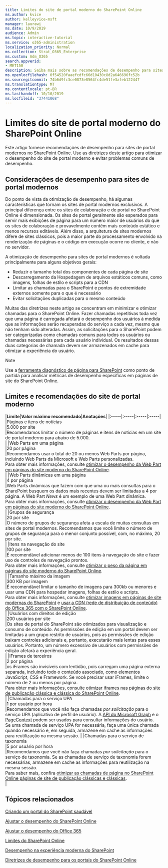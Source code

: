 ```yaml
---
title: Limites do site de portal moderno do SharePoint Online
ms.author: kvice
author: kelleyvice-msft
manager: laurawi
ms.date: 10/9/2019
audience: Admin
ms.topic: interactive-tutorial
ms.service: o365-administration
localization_priority: Normal
ms.collection: Strat_O365_Enterprise
ms.custom: Adm_O365
search.appverid:
- MET150
description: Saiba mais sobre as recomendações de desempenho para sites modernos no SharePoint Online.
ms.openlocfilehash: 0f54520faaefcdfc66d10430c8d2a646696fc52b
ms.sourcegitcommit: 74b6d9fc3ce0873e8564fc4de51fe3afeb122447
ms.translationtype: MT
ms.contentlocale: pt-BR
ms.lasthandoff: 10/10/2019
ms.locfileid: "37441068"
---
```

# <a name="sharepoint-online-modern-portal-site-limits"></a>Limites do site de portal moderno do SharePoint Online

Este artigo fornece recomendações de desempenho para sites de portal modernos no SharePoint Online. Use as diretrizes deste artigo para otimizar o desempenho do site de portal moderno e evitar problemas comuns de desempenho.

## <a name="performance-considerations-for-modern-portal-sites"></a>Considerações de desempenho para sites de portal modernos

Do ponto de vista da otimização de desempenho, há algumas características que tornam os sites de portal modernos exclusivos. A principal diferença entre os sites de colaboração e de portal no SharePoint Online é dimensionada. Os sites de portal geralmente são esperados para servir mais exibições de página para um número maior de usuários do que os sites de colaboração e provavelmente contêm mais conteúdo estático e menos recursos editáveis. Além disso, a arquitetura de sites modernos difere de sites clássicos, pois a maior parte do processamento envolvido na renderização de páginas e o código em execução ocorre no cliente, e não no servidor.

A otimização de desempenho para sites de portal modernos é voltada principalmente para alguns objetivos gerais:

- Reduzir o tamanho total dos componentes de cada página de site
- Descarregamento da Hospedagem de arquivos estáticos comuns, como imagens, folhas de estilo e scripts para a CDN
- Limitar as chamadas para o SharePoint e pontos de extremidade externos somente para o que é necessário
- Evitar solicitações duplicadas para o mesmo conteúdo

Muitas das diretrizes neste artigo se concentram em minimizar e otimizar chamadas para o SharePoint Online. Fazer chamadas repetitivas toda vez que uma página é carregada afetará o desempenho dos usuários à medida que as informações serão recuperadas do serviço a cada vez, mesmo que não tenham sido alteradas. Assim, as solicitações para o SharePoint podem ser categorizadas como chamadas comuns para todos os usuários ou chamadas necessárias para cada usuário individual. Os resultados dessas duas categorias de chamada devem ser armazenados em cache para otimizar a experiência do usuário.

>[!NOTE]
>Use a [ferramenta diagnóstico de página para SharePoint](https://aka.ms/perftool) como ponto de partida para analisar métricas de desempenho específicas em páginas de site do SharePoint Online.

## <a name="modern-portal-site-limits-and-recommendations"></a>Limites e recomendações do site de portal moderno

|**Limite**|**Valor máximo recomendado**|**Anotações**|
|:-----|:-----|:-----|:-----|
|Páginas e itens de notícias  <br/> |5.000 por site  <br/> |Recomendamos limitar o número de páginas e itens de notícias em um site de portal moderno para abaixo de 5.000.  <br/> |
|Web Parts em uma página  <br/> |20 por página  <br/> |Recomendamos usar o total de 20 ou menos Web Parts por página, incluindo Web Parts da Microsoft e Web Parts personalizadas. <br/> Para obter mais informações, consulte [otimizar o desempenho da Web Part em páginas do site moderno do SharePoint Online](modern-web-part-optimization.md).  <br/> |
|Web Parts dinâmicas em uma página  <br/> |4 por página  <br/> |Web Parts dinâmicas que fazem com que uma ou mais consultas para o SharePoint busquem os dados mais recentes devem ser limitadas a 4 por página. A Web Part _News_ é um exemplo de uma Web Part dinâmica. <br/> Para obter mais informações, consulte [otimizar o desempenho da Web Part em páginas do site moderno do SharePoint Online](modern-web-part-optimization.md).    <br/> |
|Grupos de segurança  <br/> |20 por site  <br/> |O número de grupos de segurança afeta a escala de muitas consultas em sites de portal modernos. Recomendamos que você limite o número de grupos de segurança para o menor conjunto possível, com, no máximo, 20 por site.  <br/> |
|Itens na navegação do site  <br/> |100 por site  <br/> |É recomendável adicionar menos de 100 itens à navegação do site e fazer uso de controles de navegação prontos.  <br/> Para obter mais informações, consulte [otimizar o peso da página em páginas do site moderno do SharePoint Online](modern-page-weight-optimization.md). <br/> |
|Tamanho máximo da imagem  <br/> |300 KB por imagem  <br/> |É recomendável limitar o tamanho de imagens para 300kb ou menores e usar uma CDN para hospedar imagens, folhas de estilo e scripts. <br/>Para obter mais informações, consulte [otimizar imagens em páginas de site modernas do SharePoint](modern-image-optimization.md) e [usar a CDN (rede de distribuição de conteúdo) do Office 365 com o SharePoint Online](use-office-365-cdn-with-spo.md).  <br/> |
|Usuários com direitos de edição  <br/> |200 usuários por site  <br/> |Os sites de portal do SharePoint são otimizados para visualização e consumo de conteúdo. As permissões de edição em um portal devem ser limitadas a um grupo restrito de usuários, pois as permissões de edição baixam controles adicionais e, portanto, executarão mais lentas para esses usuários. Portanto, um número excessivo de usuários com permissões de edição afetará a experiência geral. <br/> |
|IFrames de terceiros  <br/> |2 por página  <br/> |os iFrames são invisíveis com lentidão, pois carregam uma página externa separada, incluindo todo o conteúdo associado, como elementos JavaScript, CSS e Framework. Se você precisar usar iFrames, limite o número de 2 ou menos por página.<br/> Para obter mais informações, consulte [otimizar iframes nas páginas do site de publicação clássica e clássica do SharePoint Online](modern-iframe-optimization.md). <br/> |
|Chamadas para o serviço UPA  <br/> |1 por usuário por hora  <br/> |Recomendamos que você não faça chamadas _por solicitação_ para o serviço UPA (aplicativo de perfil de usuário). A [API do Microsoft Graph](https://docs.microsoft.com/en-us/graph/call-api) e o [PageContext](https://docs.microsoft.com/en-us/javascript/api/sp-page-context/pagecontext?view=sp-typescript-latest) podem ser usados para consultar informações do usuário.  <br/> Se uma chamada de serviço UPA for necessária, faça uma única chamada quando necessário e, em seguida, armazene em cache as informações para reutilização na mesma sessão. |
|Chamadas para o serviço de taxonomia  <br/> |5 por usuário por hora  <br/> |Recomendamos que você não faça chamadas _por solicitação_ para o serviço de taxonomia. Se as chamadas de serviço de taxonomia forem necessárias, armazene em cache as informações para reutilização na mesma sessão. <br/> Para saber mais, confira [otimizar as chamadas de página no SharePoint Online páginas de site de publicação clássicas e clássicas](modern-page-call-optimization.md). <br/> |

## <a name="related-topics"></a>Tópicos relacionados

[Criando um portal do SharePoint saudável](https://docs.microsoft.com/sharepoint/portal-health)

[Ajustar o desempenho do SharePoint Online](tune-sharepoint-online-performance.md)

[Ajustar o desempenho do Office 365](tune-office-365-performance.md)

[Limites do SharePoint Online](https://docs.microsoft.com/en-us/office365/servicedescriptions/sharepoint-online-service-description/sharepoint-online-limits)

[Desempenho na experiência moderna do SharePoint](https://docs.microsoft.com/en-us/sharepoint/modern-experience-performance)

[Diretrizes de desempenho para os portais do SharePoint Online](https://docs.microsoft.com/en-us/sharepoint/dev/solution-guidance/portal-performance)
